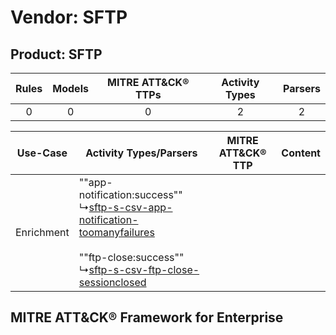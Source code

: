 Vendor: SFTP
============
Product: SFTP
-------------
| Rules | Models | MITRE ATT&CK® TTPs | Activity Types | Parsers |
|:-----:|:------:|:------------------:|:--------------:|:-------:|
|   0   |   0    |         0          |       2        |    2    |

|  Use-Case  | Activity Types/Parsers    | MITRE ATT&CK® TTP | Content    |
|:----------:| ---- | ---- | ---- |
| Enrichment |  ""app-notification:success""<br> ↳[sftp-s-csv-app-notification-toomanyfailures](Ps/pC_sftpscsvappnotificationtoomanyfailures.md)<br><br> ""ftp-close:success""<br> ↳[sftp-s-csv-ftp-close-sessionclosed](Ps/pC_sftpscsvftpclosesessionclosed.md)<br> |    | [](RM/r_m_sftp_sftp_Enrichment.md) |

MITRE ATT&CK® Framework for Enterprise
--------------------------------------
